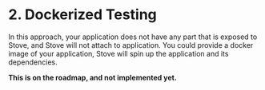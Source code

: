 # 2. Dockerized Testing

In this approach, your application does not have any part that is exposed to Stove, and Stove will not attach to
application.
You could provide a docker image of your application, Stove will spin up the application and its dependencies.

**This is on the roadmap, and not implemented yet.**
